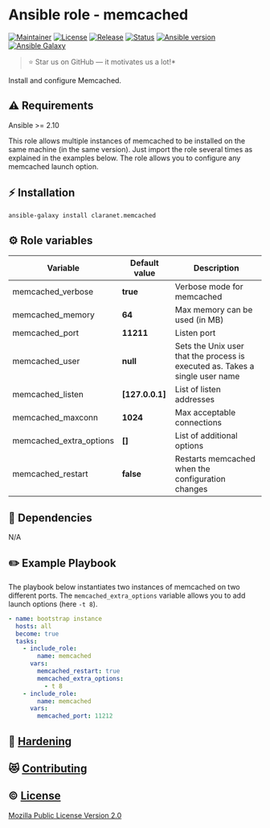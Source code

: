 # Ansible role - memcached
[![Maintainer](https://img.shields.io/badge/maintained%20by-claranet-e00000?style=flat-square)](https://www.claranet.fr/)
[![License](https://img.shields.io/github/license/claranet/ansible-role-memcached?style=flat-square)](LICENSE)
[![Release](https://img.shields.io/github/v/release/claranet/ansible-role-memcached?style=flat-square)](https://github.com/claranet/ansible-role-memcached/releases)
[![Status](https://img.shields.io/github/workflow/status/claranet/ansible-role-memcached/Ansible%20Molecule?style=flat-square&label=tests)](https://github.com/claranet/ansible-role-memcached/actions?query=workflow%3A%22Ansible+Molecule%22)
[![Ansible version](https://img.shields.io/badge/ansible-%3E%3D2.10-black.svg?style=flat-square&logo=ansible)](https://github.com/ansible/ansible)
[![Ansible Galaxy](https://img.shields.io/badge/ansible-galaxy-black.svg?style=flat-square&logo=ansible)](https://galaxy.ansible.com/claranet/memcached)

> :star: Star us on GitHub — it motivates us a lot!*

Install and configure Memcached.
## :warning: Requirements

Ansible >= 2.10

This role allows multiple instances of memcached to be installed on the same machine (in the same version).
Just import the role several times as explained in the examples below. The role allows you to configure any memcached launch option.
## :zap: Installation

```bash
ansible-galaxy install claranet.memcached
```

## :gear: Role variables

Variable                        | Default value        | Description
--------------------------------|----------------------|------------
memcached_verbose               | **true**             | Verbose mode for memcached
memcached_memory                | **64**               | Max memory can be used (in MB)
memcached_port                  | **11211**            | Listen port
memcached_user                  | **null**             | Sets the Unix user that the process is executed as. Takes a single user name
memcached_listen                | **[127.0.0.1]**      | List of listen addresses
memcached_maxconn               | **1024**             | Max acceptable connections
memcached_extra_options         | **[]**               | List of additional options
memcached_restart               | **false**            | Restarts memcached when the configuration changes

## :arrows_counterclockwise: Dependencies

N/A

## :pencil2: Example Playbook

The playbook below instantiates two instances of memcached on two different ports. The `memcached_extra_options` variable allows you to add launch options (here `-t 8`).

```yaml
- name: bootstrap instance
  hosts: all
  become: true
  tasks:
    - include_role:
        name: memcached
      vars:
        memcached_restart: true
        memcached_extra_options:
          - t 8
    - include_role:
        name: memcached
      vars:
        memcached_port: 11212
```

## :closed_lock_with_key: [Hardening](HARDENING.md)

## :heart_eyes_cat: [Contributing](CONTRIBUTING.md)

## :copyright: [License](LICENSE)

[Mozilla Public License Version 2.0](https://www.mozilla.org/en-US/MPL/2.0/)
